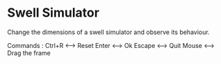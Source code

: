 # Swell Simulator
Change the dimensions of a swell simulator and observe its behaviour.

Commands :
Ctrl+R <--> Reset
Enter <--> Ok
Escape <--> Quit
Mouse <--> Drag the frame
